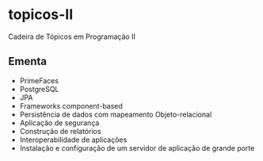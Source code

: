 # topicos-II
Cadeira de Tópicos em Programação II

## Ementa
   - PrimeFaces
   - PostgreSQL
   - JPA
   - Frameworks component-based
   - Persistência de dados com mapeamento Objeto-relacional
   - Aplicação de segurança
   - Construção de relatórios
   - Interoperabilidade de aplicações
   - Instalação e configuração de um servidor de aplicação de grande porte
   
